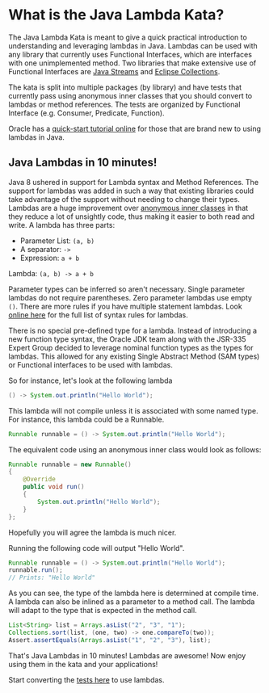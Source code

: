 # **What is the Java Lambda Kata?**

The Java Lambda Kata is meant to give a quick practical introduction to understanding and
leveraging lambdas in Java.  Lambdas can be used with any library that currently uses
Functional Interfaces, which are interfaces with one unimplemented method.  Two libraries
that make extensive use of Functional Interfaces are [Java Streams](https://www.ibm.com/developerworks/library/j-java-streams-1-brian-goetz/index.html)
and [Eclipse Collections](http://www.eclipse.org/collections/).

The kata is split into multiple packages (by library) and have tests that currently pass using
anonymous inner classes that you should convert to lambdas or method references.  The tests
are organized by Functional Interface (e.g. Consumer, Predicate, Function).

Oracle has a [quick-start tutorial online](http://www.oracle.com/webfolder/technetwork/tutorials/obe/java/Lambda-QuickStart/index.html)
for those that are brand new to using lambdas in Java.

## **Java Lambdas in 10 minutes!**
Java 8 ushered in support for Lambda syntax and Method References.  The support for lambdas
was added in such a way that existing libraries could take advantage of the support without
needing to change their types.  Lambdas are a huge improvement over [anonymous inner 
classes](https://docs.oracle.com/javase/tutorial/java/javaOO/anonymousclasses.html) in that 
they reduce a lot of unsightly code, thus making it easier to both read and write.  A lambda 
has three parts:

* Parameter List: `(a, b)`
* A separator: `->`
* Expression: `a + b`

Lambda: `(a, b) -> a + b`

Parameter types can be inferred so aren't necessary.  Single parameter lambdas do not require
parentheses.  Zero parameter lambdas use empty `()`.  There are more rules if you have multiple
statement lambdas.  Look [online here](https://docs.oracle.com/javase/tutorial/java/javaOO/lambdaexpressions.html)
for the full list of syntax rules for lambdas.

There is no special pre-defined type for a lambda.  Instead of introducing a new function type
syntax, the Oracle JDK team along with the JSR-335 Expert Group decided to leverage nominal 
function types as the types for lambdas.  This allowed for any existing Single Abstract Method (SAM types) 
or Functional interfaces to be used with lambdas.

So for instance, let's look at the following lambda

````java
() -> System.out.println("Hello World");
````
This lambda will not compile unless it is associated with some named type.  For instance,
this lambda could be a Runnable.
````java
Runnable runnable = () -> System.out.println("Hello World");
````
The equivalent code using an anonymous inner class would look as follows:
````java
Runnable runnable = new Runnable()
{
    @Override
    public void run()
    {
        System.out.println("Hello World");
    }
};
````
Hopefully you will agree the lambda is much nicer.

Running the following code will output "Hello World".
````java
Runnable runnable = () -> System.out.println("Hello World");
runnable.run();
// Prints: "Hello World"
````
As you can see, the type of the lambda here is determined at compile time.  A lambda
can also be inlined as a parameter to a method call.  The lambda will adapt to the 
type that is expected in the method call.
````java
List<String> list = Arrays.asList("2", "3", "1");
Collections.sort(list, (one, two) -> one.compareTo(two));
Assert.assertEquals(Arrays.asList("1", "2", "3"), list);
````

That's Java Lambdas in 10 minutes!  Lambdas are awesome!  Now enjoy using them in the kata and your applications!

Start converting the [tests here](./src/test/java/bnymellon/codekatas/lambdakata/) to use lambdas.
